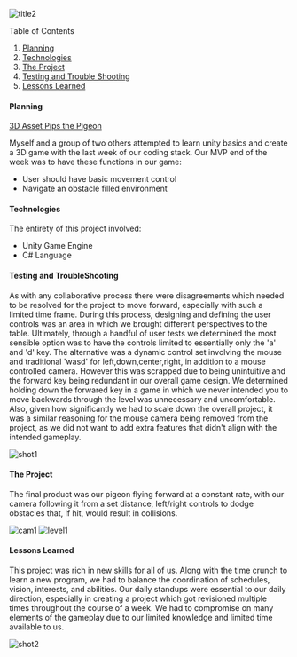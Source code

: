 ![title2](https://user-images.githubusercontent.com/75503351/192645055-1a895349-0cc0-42a3-88ed-ddff1ee4a5aa.jpg)


Table of Contents
1. [Planning](#markdown-header-planning)
2. [Technologies](#markdown-header-technologies)
3. [The Project](#markdown-header-testing-and-troubleshooting)
4. [Testing and Trouble Shooting](#markdown-header-the-project)
5. [Lessons Learned](#markdown-header-lessons-learned)


<h4 id="#markdown-header-planning">
Planning
</h4>

[3D Asset Pips the Pigeon](https://assetstore.unity.com/packages/3d/characters/animals/birds/pips-the-pigeon-quirky-series-178508)

Myself and a group of two others attempted to learn unity basics and create a 3D game with the last week of our coding stack.
Our MVP end of the week was to have these functions in our game:

* User should have basic movement control
* Navigate an obstacle filled environment


<h4 id="#markdown-header-technologies">
Technologies
</h4>

The entirety of this project involved:

* Unity Game Engine
* C# Language


<h4 id="#markdown-header-teseting-and-troubleshooting">
Testing and TroubleShooting
</h4>

As with any collaborative process there were disagreements which needed to be resolved for the project to move forward, especially with such a limited time frame.
During this process, designing and defining the user controls was an area in which we brought different perspectives to the table. 
Ultimately, through a handful of user tests we determined the most sensible option was to have the controls limited to essentially only the 'a' and 'd' key.
The alternative was a dynamic control set involving the mouse and traditional 'wasd' for left,down,center,right, in addition to a mouse controlled camera.
However this was scrapped due to being unintuitive and the forward key being redundant in our overall game design. We determined holding down the forwared key in a game in which we never intended you to move backwards through the level was unnecessary and uncomfortable. Also, given how significantly we had to scale down the overall project, it was a similar reasoning for the mouse camera being removed from the project, as we did not want to add extra features that didn't align with the intended gameplay. 

![shot1](https://user-images.githubusercontent.com/75503351/192647652-5663b851-5066-40a6-8a04-def567606644.jpg)


<h4 id="#markdown-header-the-project">
The Project
</h4>


The final product was our pigeon flying forward at a constant rate, with our camera following it from a set distance, left/right controls to dodge obstacles that, if hit, would result in collisions. 


![cam1](https://user-images.githubusercontent.com/75503351/192647497-344a4f86-17bc-42e7-8192-d3061925b44b.jpg)
![level1](https://user-images.githubusercontent.com/75503351/192647613-fe941eb4-5bc3-4a0b-b2e8-d84d77bfc23b.jpg)


<h4 id="#markdown-header-lessons-learned">
Lessons Learned
</h4>

This project was rich in new skills for all of us. Along with the time crunch to learn a new program, we had to balance the coordination of schedules, vision, interests, and abilities. Our daily standups were essential to our daily direction, especially in creating a project which got revisioned multiple times throughout the course of a week. We had to compromise on many elements of the gameplay due to our limited knowledge and limited time available to us. 


![shot2](https://user-images.githubusercontent.com/75503351/192647363-dd8a5dea-f382-4c6f-9bbe-3ecfd4afb6f7.jpg)
